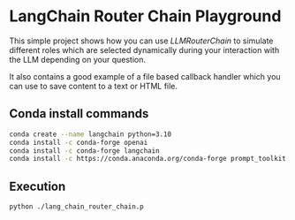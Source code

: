 # LangChain Router Chain Playground

This simple project shows how you can use *LLMRouterChain* to simulate different roles 
which are selected dynamically during your interaction with the LLM depending on your question.

It also contains a good example of a file based callback handler which you can use to save content to a text or HTML file.

## Conda install commands

```bash
conda create --name langchain python=3.10
conda install -c conda-forge openai
conda install -c conda-forge langchain
conda install -c https://conda.anaconda.org/conda-forge prompt_toolkit
```

## Execution

```bash
python ./lang_chain_router_chain.p
```